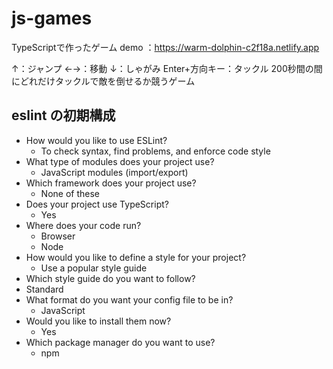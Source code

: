 # js-games

TypeScriptで作ったゲーム
demo ：https://warm-dolphin-c2f18a.netlify.app

↑：ジャンプ
←→：移動
↓：しゃがみ
Enter+方向キー：タックル
200秒間の間にどれだけタックルで敵を倒せるか競うゲーム

## eslint の初期構成

- How would you like to use ESLint?
  - To check syntax, find problems, and enforce code style
- What type of modules does your project use?
  - JavaScript modules (import/export)
- Which framework does your project use?
  - None of these
- Does your project use TypeScript?
  - Yes
- Where does your code run?
  - Browser
  - Node
- How would you like to define a style for your project?
  - Use a popular style guide
- Which style guide do you want to follow?
- Standard
- What format do you want your config file to be in?
  - JavaScript
- Would you like to install them now?
  - Yes
- Which package manager do you want to use?
  - npm
